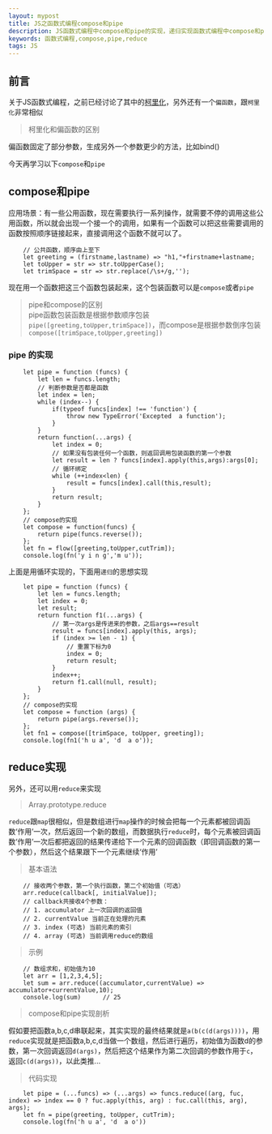```yaml
---
layout: mypost
title: JS之函数式编程compose和pipe
description: JS函数式编程中compose和pipe的实现，递归实现函数式编程中compose和pipe，reduce实现函数式编程中compose和pipe
keywords: 函数式编程,compose,pipe,reduce
tags: JS
---
```


## 前言
关于JS函数式编程，之前已经讨论了其中的[柯里化](https://blog.ymhd.xyz/posts/2019/09/15/%E6%9F%AF%E9%87%8C%E5%8C%96%E4%B8%8E%E5%8F%8D%E6%9F%AF%E9%87%8C%E5%8C%96.html)，另外还有一个`偏函数`，跟`柯里化`非常相似

         
> 柯里化和偏函数的区别
         
偏函数固定了部分参数，生成另外一个参数更少的方法，比如bind()      

今天再学习以下`compose`和`pipe`

## compose和pipe
应用场景：有一些公用函数，现在需要执行一系列操作，就需要不停的调用这些公用函数，所以就会出现一个接一个的调用，如果有一个函数可以把这些需要调用的函数按照顺序链接起来，直接调用这个函数不就可以了。
```
	// 公共函数，顺序由上至下
	let greeting = (firstname,lastname) => "h1,"+firstname+lastname;
    let toUpper = str => str.toUpperCase();
    let trimSpace = str => str.replace(/\s+/g,'');
```
现在用一个函数把这三个函数包装起来，这个包装函数可以是`compose`或者`pipe`

> pipe和compose的区别        
pipe函数包装函数是根据参数顺序包装`pipe([greeting,toUpper,trimSpace])`，而compose是根据参数倒序包装`compose([trimSpace,toUpper,greeting])`

### pipe 的实现

```
	let pipe = function (funcs) {
        let len = funcs.length;
        // 判断参数是否都是函数
        let index = len;
        while (index--) {
            if(typeof funcs[index] !== 'function') {
                throw new TypeError('Excepted  a function');
            }
        }
        return function(...args) {
            let index = 0;
            // 如果没有包装任何一个函数，则返回调用包装函数的第一个参数
            let result = len ? funcs[index].apply(this,args):args[0];
            // 循环绑定
            while (++index<len) {
                result = funcs[index].call(this,result);
            }
            return result;
        }
    };
    // compose的实现
    let compose = function(funcs) {
        return pipe(funcs.reverse());
    };
    let fn = flow([greeting,toUpper,cutTrim]);
    console.log(fn('y i n g','m u'));
```
上面是用循环实现的，下面用`递归`的思想实现
```
    let pipe = function (funcs) {
        let len = funcs.length;
        let index = 0;
        let result;
        return function f1(...args) {
            // 第一次args是传进来的参数，之后args==result
            result = funcs[index].apply(this, args);
            if (index >= len - 1) {
                // 重置下标为0
                index = 0;
                return result;
            }
            index++;
            return f1.call(null, result);
        }
    };
    // compose的实现
    let compose = function (args) {
        return pipe(args.reverse());
    };
    let fn1 = compose([trimSpace, toUpper, greeting]);
    console.log(fn1('h u a', 'd  a o'));
```

## reduce实现
另外，还可以用`reduce`来实现

> Array.prototype.reduce      

`reduce`跟`map`很相似，但是数组进行`map`操作的时候会把每一个元素都被回调函数‘作用’一次，然后返回一个新的数组，而数据执行`reduce`时，每个元素被回调函数‘作用’一次后都把返回的结果传递给下一个元素的回调函数（即回调函数的第一个参数），然后这个结果跟下一个元素继续‘作用’

> 基本语法

```
    // 接收两个参数，第一个执行函数，第二个初始值（可选）
    arr.reduce(callback[, initialValue]);
    // callback共接收4个参数：
    // 1. accumulator 上一次回调的返回值
    // 2. currentValue 当前正在处理的元素
    // 3. index (可选) 当前元素的索引
    // 4. array (可选) 当前调用reduce的数组
```

> 示例

```
    // 数组求和，初始值为10
    let arr = [1,2,3,4,5];
    let sum = arr.reduce((accumulator,currentValue) => accumulator+currentValue,10);
    console.log(sum)      // 25
```

> compose和pipe实现剖析

假如要把函数a,b,c,d串联起来，其实实现的最终结果就是`a(b(c(d(args))))`，用`reduce`实现就是把函数a,b,c,d当做一个数组，然后进行遍历，初始值为函数d的参数，第一次回调返回`d(args)`，然后把这个结果作为第二次回调的参数作用于`c`，返回`c(d(args))`，以此类推...

> 代码实现

```
    let pipe = (...funcs) => (...args) => funcs.reduce((arg, fuc, index) => index == 0 ? fuc.apply(this, arg) : fuc.call(this, arg), args);
    let fn = pipe(greeting, toUpper, cutTrim);
    console.log(fn('h u a', 'd  a o'))
```
